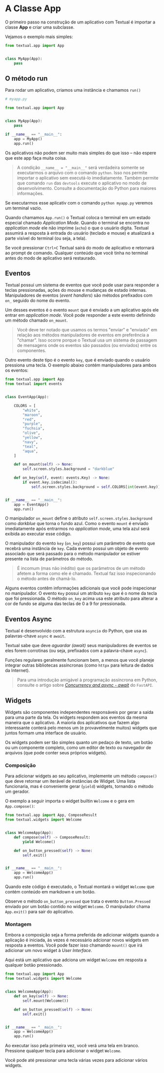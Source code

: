 # A Classe App

O primeiro passo na construção de um aplicativo com Textual é importar a classe **App** e criar uma subclasse.

Vejamos o exemplo mais simples:

```python
from textual.app import App


class MyApp(App):
    pass
```

## O método run

Para rodar um aplicativo, criamos uma instância e chamamos `run()`

```python
# myapp.py

from textual.app import App


class MyApp(App):
    pass

if __name__ == "__main__":
    app = MyApp()
    app.run()
```
Os aplicativos não podem ser muito mais simples do que isso – não espere que este app faça muita coisa.

> A condição `__name__ = "__main__"` será verdadeira somente se executarmos o arquivo com o comando `python`.
> Isso nos permite importar o aplicativo sem executá-lo imediatamente. Também permite que comando `run` das `devtools`
> execute o aplicativo no modo de desenvolvimento.
> Consulte a documentação do Python para maiores informações.

Se executarmos esse aplicativ com o comando `python myapp.py` veremos um terminal vazio.

Quando chamamos `App.run()` o Textual coloca o terminal em um estado especial chamado *Application Mode*. Quando o terminal se encontra no *application mode* ele não imprime (`echo`) o que o usuário digita. Textual assumirá a resposta à entrada do usuário (teclado e mouse) e atualizará a parte visível do terminal (ou seja, a tela).

Se você pressionar `Ctrl+C` Textual sairá do modo de aplicativo e retornará ao prompt de comando. Qualquer conteúdo que você tinha no terminal antes do modo de aplicativo será restaurado.

## Eventos

Textual possui um sistema de eventos que você pode usar para responder a teclas pressionadas, ações do mouse e mudanças de estado internas. Manipuladores de eventos (*event handlers*) são métodos prefixados com `on_` seguido do nome do evento.

Um desses eventos é o evento `mount` que é enviado a um aplicativo após ele entrar em *application mode*. Você pode responder a este evento definindo um método chamado `on_mount`.

> Você deve ter notado que usamos os termos "enviar" e "enviado" em relação aos métodos manipuladores de eventos em preferência a "chamar". 
> Isso ocorre porque o Textual usa um sistema de passagem de mensagens onde os eventos são passados (ou enviados) entre os componentes. 

Outro evento deste tipo é o evento `key`, que é enviado quando o usuário pressiona uma tecla. O exemplo abaixo contém manipuladores para ambos os eventos:

```python
from textual.app import App
from textual import events


class EventApp(App):

    COLORS = [
        "white",
        "maroon",
        "red",
        "purple",
        "fuchsia",
        "olive",
        "yellow",
        "navy",
        "teal",
        "aqua",
    ]

    def on_mount(self) -> None:
        self.screen.styles.background = "darkblue"

    def on_key(self, event: events.Key) -> None:
        if event.key.isdecimal():
            self.screen.styles.background = self.COLORS[int(event.key)]


if __name__ == "__main__":
    app = EventApp()
    app.run()
```

O manipulador `on_mount` define o atributo `self.screen.styles.background` como *darkblue* que torna o fundo azul. Como o evento `mount` é enviado imediatamente após entrarmos no *application mode*, uma tela azul será exibida ao executar esse código.

O manipulador do evento `key` (`on_key`) possui um parâmetro de evento que recebrá uma instância de `key`. Cada evento possui um objeto de evento associado que será passado para o método manipulador se estiver presente na lista de parâmetros do método.

> É incomum (mas não inédito) que os parâmetros de um método afetem a forma como ele é chamado. 
> Textual faz isso inspecionando o método antes de chamá-lo.

Alguns eventos contêm informações adicionais que você pode inspecionar no manipulador. O evento `Key` possui um atributo `key` que é o nome da tecla que foi pressionada. O método `on_key` acima usa este atributo para alterar a cor de fundo se alguma das teclas de 0 a 9 for pressionada.

## Eventos Async

Textual é desenvolvido com a estrutura `asyncio` do Python, que usa as palavras-chave `async` e `await`.

Textual sabe que deve *aguardar (await)* seus manipuladores de eventos se eles forem corrotinas (ou seja, prefixados com a palavra-chave `async`). 

Funções regulares geralmente funcionam bem, a menos que você planeje integrar outras bibliotecas assíncronas (como `httpx` para leitura de dados da Internet).

> Para uma introdução amigável à programação assíncrona em Python, consulte o artigo sobre [*Concurrency and async - await*](https://fastapi.tiangolo.com/async/) do `FastAPI`.

## Widgets

Widgets são componentes independentes responsáveis por gerar a saída para uma parte da tela. Os widgets respondem aos eventos da mesma maneira que o aplicativo. A maioria dos aplicativos que fazem algo interessante conterá pelo menos um (e provavelmente muitos) widgets que juntos formam uma interface de usuário.

Os widgets podem ser tão simples quanto um pedaço de texto, um botão ou um componente completo, como um editor de texto ou navegador de arquivos (que pode conter seus próprios widgets).

### Composição

Para adicionar widgets ao seu aplicativo, implemente um método `compose()` que deve retornar um iterável de instâncias de Widget. Uma lista funcionaria, mas é conveniente gerar (`yield`) widgets, tornando o método um gerador.

O exemplo a seguir importa o widget builtin `Welcome` e o gera em `App.compose()`:

```python
from textual.app import App, ComposeResult
from textual.widgets import Welcome


class WelcomeApp(App):
    def compose(self) -> ComposeResult:
        yield Welcome()

    def on_button_pressed(self) -> None:
        self.exit()


if __name__ == "__main__":
    app = WelcomeApp()
    app.run()
```

Quando este código é executado, o Textual montará o widget `Welcome` que contém conteúdo em markdown e um botão.

Observe o método `on_button_pressed` que trata o evento `Button.Pressed` enviado por um botão contido no widget `Welcome`. O manipulador chama `App.exit()` para sair do aplicativo.

### Montagem

Embora a composição seja a forma preferida de adicionar widgets quando a aplicação é iniciada, às vezes é necessário adcionar novos widgets em resposta a eventos. Você pode fazer isso chamando `mount()` que irá adicionar um novo widget à *User Interface*.

Aqui está um aplicativo que adciona um widget `Welcome` em resposta a qualquer botão pressionado.

```python
from textual.app import App
from textual.widgets import Welcome


class WelcomeApp(App):
    def on_key(self) -> None:
        self.mount(Welcome())

    def on_button_pressed(self) -> None:
        self.exit()


if __name__ == "__main__":
    app = WelcomeApp()
    app.run()
```
Ao executar isso pela primeira vez, você verá uma tela em branco. Pressione qualquer tecla para adicionar o widget `Welcome`. 

Você pode até pressionar uma tecla várias vezes para adicionar vários widgets.